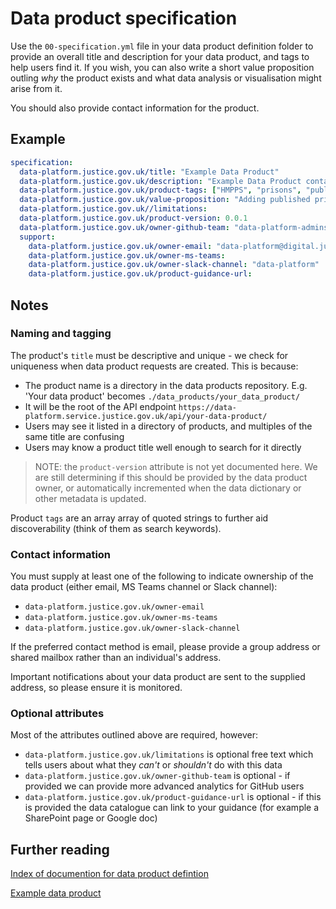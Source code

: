 # Data product specification

Use the `00-specification.yml` file in your data product definition folder to provide an overall title and description for your data product, and tags to help users find it. If you wish, you can also write a short value proposition outling _why_ the product exists and what data analysis or visualisation might arise from it.

You should also provide contact information for the product.

## Example

```yaml
specification:
  data-platform.justice.gov.uk/title: "Example Data Product"
  data-platform.justice.gov.uk/description: "Example Data Product contains published prison population from 2001 to present"
  data-platform.justice.gov.uk/product-tags: ["HMPPS", "prisons", "published data", "national statistics"]
  data-platform.justice.gov.uk/value-proposition: "Adding published prison population allows for a reusable, consistent, safely sharable resource for this commonly used data"
  data-platform.justice.gov.uk//limitations:
  data-platform.justice.gov.uk/product-version: 0.0.1
  data-platform.justice.gov.uk/owner-github-team: "data-platform-admins"
  support:
    data-platform.justice.gov.uk/owner-email: "data-platform@digital.justice.gov.uk"
    data-platform.justice.gov.uk/owner-ms-teams:
    data-platform.justice.gov.uk/owner-slack-channel: "data-platform"
    data-platform.justice.gov.uk/product-guidance-url:
```

## Notes

### Naming and tagging

The product's `title` must be descriptive and unique - we check for uniqueness when data product requests are created. This is because:

- The product name is a directory in the data products repository. E.g. 'Your data product' becomes `./data_products/your_data_product/`
- It will be the root of the API endpoint `https://data-platform.service.justice.gov.uk/api/your-data-product/`
- Users may see it listed in a directory of products, and multiples of the same title are confusing
- Users may know a product title well enough to search for it directly

> NOTE: the `product-version` attribute is not yet documented here. We are still determining if this should be provided by the data product owner, or automatically incremented when the data dictionary or other metadata is updated.

Product `tags` are an array array of quoted strings to further aid discoverability (think of them as search keywords).

### Contact information

You must supply at least one of the following to indicate ownership of the data product (either email, MS Teams channel or Slack channel):

- `data-platform.justice.gov.uk/owner-email`
- `data-platform.justice.gov.uk/owner-ms-teams`
- `data-platform.justice.gov.uk/owner-slack-channel`

If the preferred contact method is email, please provide a group address or shared mailbox rather than an individual's address.

Important notifications about your data product are sent to the supplied address, so please ensure it is monitored.

<!--
### Product type

The `data-platform.justice.gov.uk/type` attributes must be one of the following:

- `dataset`
- `raw-data`
- `data-enhanced-product`
- `derived-data`
- `reports`
- `analytic-view`
- `automated-decsion-making`

We would expect most data products to be of type `dataset`, `raw-data`, or `data-enhanced-product` (the latter typically being a data product derived from another data product). The other types are typically outputs _from_ data products, but in some cases you may wish to supply derived or calculated data - for example if the analytics or processing is not currently hosted on the Data Platform.

-->

### Optional attributes

Most of the attributes outlined above are required, however:

- `data-platform.justice.gov.uk/limitations` is optional free text which tells users about what they _can't_ or _shouldn't_ do with this data
- `data-platform.justice.gov.uk/owner-github-team` is optional - if provided we can provide more advanced analytics for GitHub users
- `data-platform.justice.gov.uk/product-guidance-url` is optional - if this is provided the data catalogue can link to your guidance (for example a SharePoint page or Google doc)
<!--- `data-platform.justice.gov.uk/product-version` is optional, but recommended as we can provide versioned APIs for your data-->

## Further reading

[Index of documention for data product defintion](../README.md#defining-a-data-product)

[Example data product](../_example/)
